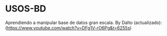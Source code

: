 # USOS-BD

Aprendiendo a manipular base de datos gran escala. 
By Dalto (actualizado):(https://www.youtube.com/watch?v=DFg1V-rO6Pg&t=6255s)
